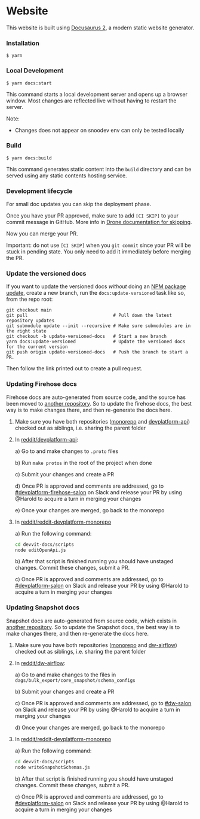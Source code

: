 # Website

This website is built using [Docusaurus 2](https://docusaurus.io/), a modern static website generator.

### Installation

```
$ yarn
```

### Local Development

```
$ yarn docs:start
```

This command starts a local development server and opens up a browser window. Most changes are reflected live without having to restart the server.

Note:

- Changes does not appear on snoodev env can only be tested locally

### Build

```
$ yarn docs:build
```

This command generates static content into the `build` directory and can be served using any static contents hosting service.

### Development lifecycle

For small doc updates you can skip the deployment phase.

Once you have your PR approved, make sure to add `[CI SKIP]` to your commit message in GitHub.
More info in [Drone documentation for skipping](https://docs.drone.io/pipeline/skipping/).

Now you can merge your PR.

Important: do not use `[CI SKIP]` when you `git commit` since your PR will be stuck in pending state.
You only need to add it immediately before merging the PR.

### Update the versioned docs

If you want to update the versioned docs _without_ doing an [NPM package update](../docs/publishing.md), create a new branch, run the `docs:update-versioned` task like so, from the repo root:

```
git checkout main
git pull                                # Pull down the latest repository updates
git submodule update --init --recursive # Make sure submodules are in the right state
git checkout -b update-versioned-docs   # Start a new branch
yarn docs:update-versioned              # Update the versioned docs for the current version
git push origin update-versioned-docs   # Push the branch to start a PR.
```

Then follow the link printed out to create a pull request.

### Updating Firehose docs

Firehose docs are auto-generated from source code, and the source has been moved to [another repository](https://github.snooguts.net/reddit/devplatform-api). So to update the firehose docs, the best way is to make changes there, and then re-generate the docs here.

1.  Make sure you have both repositories ([monorepo](https://github.snooguts.net/reddit/reddit-devplatform-monorepo) and [devplatform-api](https://github.snooguts.net/reddit/devplatform-api)) checked out as siblings, i.e. sharing the parent folder

2.  In [reddit/devplatform-api](https://github.snooguts.net/reddit/devplatform-api):

    a) Go to and make changes to `.proto` files

    b) Run `make protos` in the root of the project when done

    c) Submit your changes and create a PR

    d) Once PR is approved and comments are addressed, go to [#devplatform-firehose-salon](https://reddit.enterprise.slack.com/archives/C062RC9K8JV) on Slack and release your PR by using @Harold to acquire a turn in merging your changes

    e) Once your changes are merged, go back to the monorepo

3.  In [reddit/reddit-devplatform-monorepo](https://github.snooguts.net/reddit/reddit-devplatform-monorepo)

    a) Run the following command:

    ```bash
    cd devvit-docs/scripts
    node editOpenApi.js
    ```

    b) After that script is finished running you should have unstaged changes. Commit these changes, submit a PR.

    c) Once PR is approved and comments are addressed, go to [#devplatform-salon](https://reddit.enterprise.slack.com/archives/C02E3NJMG2E) on Slack and release your PR by using @Harold to acquire a turn in merging your changes

### Updating Snapshot docs

Snapshot docs are auto-generated from source code, which exists in [another repository](https://github.snooguts.net/reddit/dw-airflow). So to update the Snapshot docs, the best way is to make changes there, and then re-generate the docs here.

1.  Make sure you have both repositories ([monorepo](https://github.snooguts.net/reddit/reddit-devplatform-monorepo) and [dw-airflow](https://github.snooguts.net/reddit/dw-airflow)) checked out as siblings, i.e. sharing the parent folder

2.  In [reddit/dw-airflow](https://github.snooguts.net/reddit/dw-airflow):

    a) Go to and make changes to the files in `dags/bulk_export/core_snapshot/schema_configs`

    b) Submit your changes and create a PR

    c) Once PR is approved and comments are addressed, go to [#dw-salon](https://reddit.enterprise.slack.com/archives/C02MVBEMN03) on Slack and release your PR by using @Harold to acquire a turn in merging your changes

    d) Once your changes are merged, go back to the monorepo

3.  In [reddit/reddit-devplatform-monorepo](https://github.snooguts.net/reddit/reddit-devplatform-monorepo)

    a) Run the following command:

    ```bash
    cd devvit-docs/scripts
    node writeSnapshotSchemas.js
    ```

    b) After that script is finished running you should have unstaged changes. Commit these changes, submit a PR.

    c) Once PR is approved and comments are addressed, go to [#devplatform-salon](https://reddit.enterprise.slack.com/archives/C02E3NJMG2E) on Slack and release your PR by using @Harold to acquire a turn in merging your changes
